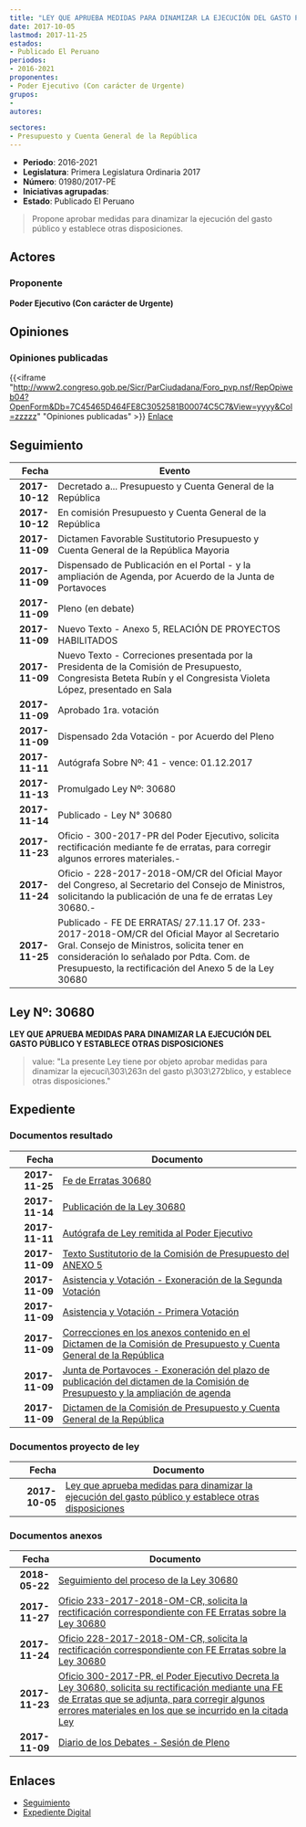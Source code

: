 ```yaml
---
title: "LEY QUE APRUEBA MEDIDAS PARA DINAMIZAR LA EJECUCIÓN DEL GASTO PÚBLICO Y ESTABLECE OTRAS DISPOSICIONES"
date: 2017-10-05
lastmod: 2017-11-25
estados:
- Publicado El Peruano
periodos:
- 2016-2021
proponentes:
- Poder Ejecutivo (Con carácter de Urgente)
grupos:
- 
autores:

sectores:
- Presupuesto y Cuenta General de la República
---
```

- **Periodo**: 2016-2021
- **Legislatura**: Primera Legislatura Ordinaria 2017
- **Número**: 01980/2017-PE
- **Iniciativas agrupadas**: 
- **Estado**: Publicado El Peruano

> Propone aprobar medidas para dinamizar la ejecución del gasto público y establece otras disposiciones.


## Actores

### Proponente

**Poder Ejecutivo (Con carácter de Urgente)**

## Opiniones

### Opiniones publicadas

{{<iframe "http://www2.congreso.gob.pe/Sicr/ParCiudadana/Foro_pvp.nsf/RepOpiweb04?OpenForm&Db=7C45465D464FE8C3052581B00074C5C7&View=yyyy&Col=zzzzz" "Opiniones publicadas" >}}
[Enlace](http://www2.congreso.gob.pe/Sicr/ParCiudadana/Foro_pvp.nsf/RepOpiweb04?OpenForm&Db=7C45465D464FE8C3052581B00074C5C7&View=yyyy&Col=zzzzz)


## Seguimiento

| Fecha | Evento |
|------:|--------|
| **2017-10-12** | Decretado a... Presupuesto y Cuenta General de la República |
| **2017-10-12** | En comisión Presupuesto y Cuenta General de la República |
| **2017-11-09** | Dictamen Favorable Sustitutorio Presupuesto y Cuenta General de la República Mayoria |
| **2017-11-09** | Dispensado de Publicación en el Portal - y la ampliación de Agenda, por Acuerdo de la Junta de Portavoces |
| **2017-11-09** | Pleno (en debate) |
| **2017-11-09** | Nuevo Texto - Anexo 5, RELACIÓN DE PROYECTOS HABILITADOS |
| **2017-11-09** | Nuevo Texto - Correciones presentada por la Presidenta de la Comisión de Presupuesto, Congresista Beteta Rubín y el Congresista Violeta López, presentado en Sala |
| **2017-11-09** | Aprobado 1ra. votación |
| **2017-11-09** | Dispensado 2da Votación - por Acuerdo del Pleno |
| **2017-11-11** | Autógrafa Sobre Nº: 41 - vence: 01.12.2017 |
| **2017-11-13** | Promulgado Ley Nº: 30680 |
| **2017-11-14** | Publicado - Ley N° 30680 |
| **2017-11-23** | Oficio - 300-2017-PR del Poder Ejecutivo, solicita rectificación mediante fe de erratas, para corregir algunos errores materiales.- |
| **2017-11-24** | Oficio - 228-2017-2018-OM/CR del Oficial Mayor del Congreso, al Secretario del Consejo de Ministros, solicitando la publicación de una fe de erratas Ley 30680.- |
| **2017-11-25** | Publicado - FE DE ERRATAS/ 27.11.17 Of. 233-2017-2018-OM/CR del Oficial Mayor al Secretario Gral. Consejo de Ministros, solicita tener en consideración lo señalado por Pdta. Com. de Presupuesto, la rectificación del Anexo 5 de la Ley 30680 |

## Ley Nº: 30680

**LEY QUE APRUEBA MEDIDAS PARA DINAMIZAR LA EJECUCIÓN DEL GASTO PÚBLICO Y ESTABLECE OTRAS DISPOSICIONES**

> value: "La presente Ley tiene por objeto aprobar medidas para dinamizar la ejecuci\303\263n del gasto p\303\272blico, y establece otras disposiciones."


## Expediente

### Documentos resultado

| Fecha | Documento |
|------:|-----------|
| **2017-11-25** | [Fe de Erratas 30680](http://www.leyes.congreso.gob.pe/Documentos/2016_2021/ADLP/Fe_Erratas/30680-FE.pdf) |
| **2017-11-14** | [Publicación de la Ley 30680](http://www.leyes.congreso.gob.pe/Documentos/2016_2021/ADLP/Normas_Legales/30680-LEY.pdf) |
| **2017-11-11** | [Autógrafa de Ley remitida al Poder Ejecutivo](http://www.leyes.congreso.gob.pe/Documentos/2016_2021/ADLP/Texto_Aprobado/AU0198020171111..pdf) |
| **2017-11-09** | [Texto Sustitutorio de la Comisión de Presupuesto del ANEXO 5](http://www.leyes.congreso.gob.pe/Documentos/2016_2021/Texto_Sustitutorio/Proyectos_de_Ley/TS01980-ANEXO-5.pdf) |
| **2017-11-09** | [Asistencia y Votación - Exoneración de la Segunda Votación](http://www.leyes.congreso.gob.pe/Documentos/2016_2021/Asistencia_y_Votacion/Proyectos_de_Ley/Exoneracion_de_Segunda_Votacion/ESV0198020171109.pdf) |
| **2017-11-09** | [Asistencia y Votación - Primera Votación](http://www.leyes.congreso.gob.pe/Documentos/2016_2021/Asistencia_y_Votacion/Proyectos_de_Ley/AV0198020171109..pdf) |
| **2017-11-09** | [Correcciones en los anexos contenido en el Dictamen de la Comisión de Presupuesto y Cuenta General de la República](http://www.leyes.congreso.gob.pe/Documentos/2016_2021/Texto_Sustitutorio/Proyectos_de_Ley/TS0198020171109.pdf) |
| **2017-11-09** | [Junta de Portavoces - Exoneración del plazo de publicación del dictamen de la Comisión de Presupuesto y la ampliación de agenda](http://www.leyes.congreso.gob.pe/Documentos/2016_2021/Acuerdos/Junta_Portavoces/AJP0198020171109.PDF) |
| **2017-11-09** | [Dictamen de la Comisión de Presupuesto y Cuenta General de la República](http://www.leyes.congreso.gob.pe/Documentos/2016_2021/Dictamenes/Proyectos_de_Ley/01980DC17MAY20171109..PDF) |

### Documentos proyecto de ley

| Fecha | Documento |
|------:|-----------|
| **2017-10-05** | [Ley que aprueba medidas para dinamizar la ejecución del gasto público y establece otras disposiciones](http://www.leyes.congreso.gob.pe/Documentos/2016_2021/Proyectos_de_Ley_y_de_Resoluciones_Legislativas/PL0198020171005.pdf) |

### Documentos anexos

| Fecha | Documento |
|------:|-----------|
| **2018-05-22** | [Seguimiento del proceso de la Ley 30680](http://www.leyes.congreso.gob.pe/Documentos/2016_2021/Seguimiento_de_Proyectos_de_Ley/01980PL20180522.pdf) |
| **2017-11-27** | [Oficio 233-2017-2018-OM-CR, solicita la rectificación correspondiente con FE Erratas sobre la Ley 30680](http://www.leyes.congreso.gob.pe/Documentos/2016_2021/Oficios/Oficialia_Mayor/OFICIO-233-2017-2018-OM-CR.pdf) |
| **2017-11-24** | [Oficio 228-2017-2018-OM-CR, solicita la rectificación correspondiente con FE Erratas sobre la Ley 30680](http://www.leyes.congreso.gob.pe/Documentos/2016_2021/Oficios/Oficialia_Mayor/OFICIO-228-2017-2018-OM-CR.pdf) |
| **2017-11-23** | [Oficio 300-2017-PR, el Poder Ejecutivo Decreta la Ley 30680, solicita su rectificación mediante una FE de Erratas que se adjunta, para corregir algunos errores materiales en los que se incurrido en la citada Ley](http://www.leyes.congreso.gob.pe/Documentos/2016_2021/Oficios/Poder_Ejecutivo/OFICIO-300-2017-PR.pdf) |
| **2017-11-09** | [Diario de los Debates - Sesión de Pleno](http://www.leyes.congreso.gob.pe/Documentos/2016_2021/ADLP/Diario_Debates/30680-TDD.pdf) |

## Enlaces

- [Seguimiento](http://www2.congreso.gob.pe/Sicr/TraDocEstProc/CLProLey2016.nsf/f7fff46988ca05b1052578e100829cc7/4e1fdc241a7720af052581b1005d5c24?OpenDocument)
- [Expediente Digital](http://www2.congreso.gob.pe/Sicr/TraDocEstProc/Expvirt_2011.nsf/visbusqptramdoc1621/01980?opendocument)

